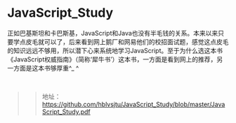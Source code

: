 # JavaScript_Study
正如巴基斯坦和卡巴斯基，JavaScript和Java也没有半毛钱的关系。本来以来只要学点皮毛就可以了，后来看到网上鹅厂和网易他们的校招面试题，感觉这点皮毛的知识远远不够用，所以潜下心来系统地学习JavaScript。至于为什么选这本书《JavaScript权威指南》（简称‘犀牛书’）这本书，一方面是看到网上的推荐，另一方面是这本书够厚重^_ ^  
  
  
>> 地址：https://github.com/hblvsjtu/JavaScript_Study/blob/master/JavaScript_Study.pdf
